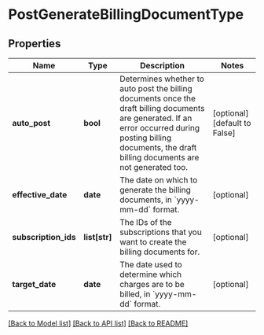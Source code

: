# PostGenerateBillingDocumentType

## Properties
Name | Type | Description | Notes
------------ | ------------- | ------------- | -------------
**auto_post** | **bool** | Determines whether to auto post the billing documents once the draft billing documents are generated.   If an error occurred during posting billing documents, the draft billing documents are not generated too.  | [optional] [default to False]
**effective_date** | **date** | The date on which to generate the billing documents, in &#x60;yyyy-mm-dd&#x60; format.  | [optional] 
**subscription_ids** | **list[str]** | The IDs of the subscriptions that you want to create the billing documents for.   | [optional] 
**target_date** | **date** | The date used to determine which charges are to be billed, in &#x60;yyyy-mm-dd&#x60; format.  | [optional] 

[[Back to Model list]](../README.md#documentation-for-models) [[Back to API list]](../README.md#documentation-for-api-endpoints) [[Back to README]](../README.md)


